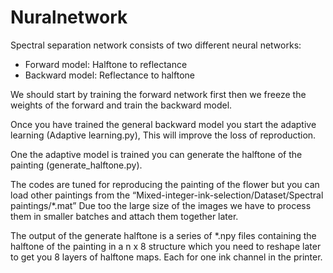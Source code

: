 # Nuralnetwork
 Spectral separation network consists of two different neural networks:
*	Forward model: Halftone to reflectance
*	Backward model: Reflectance to halftone

We should start by training the forward network first then we freeze the weights of the forward and train the backward model.

Once you have trained the general backward model you start the adaptive learning (Adaptive learning.py), This will improve the loss of reproduction.

One the adaptive model is trained you can generate the halftone of the painting (generate_halftone.py).

The codes are tuned for reproducing the painting of the flower but you can load other paintings from the “Mixed-integer-ink-selection/Dataset/Spectral paintings/*.mat”
Due too the large size of the images we have to process them in smaller batches and attach them together later. 

The output of the generate halftone is a series of *.npy files containing the halftone of the painting in a n x 8 structure which you need to reshape later to get you 8 layers of halftone maps. Each for one ink channel in the printer. 

